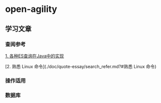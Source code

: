 # open-agility





## 学习文章

### 查阅参考

[1. 各种ES查询在Java中的实现](./doc/quote-essay/search_refer.md?#各种ES查询在Java中的实现)

[2. 熟悉 Linux 命令](./doc/quote-essay/search_refer.md?#熟悉 Linux 命令)

### 操作适用



### 数据库

